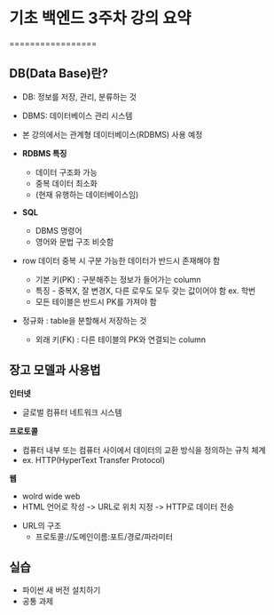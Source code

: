# 기초 백엔드 3주차 강의 요약
=================


## DB(Data Base)란?
- DB: 정보를 저장, 관리, 분류하는 것
- DBMS: 데이터베이스 관리 시스템


- 본 강의에서는 관계형 데이터베이스(RDBMS) 사용 예정
- **RDBMS 특징**
  + 데이터 구조화 가능
  + 중복 데이터 최소화
  + (현재 유행하는 데이터베이스임)

- **SQL**
  + DBMS 명령어
  + 영어와 문법 구조 비슷함

- row 데이터 중복 시 구분 가능한 데이터가 반드시 존재해야 함
  + 기본 키(PK) : 구분해주는 정보가 들어가는 column
  + 특징 - 중복X, 잘 변경X, 다른 로우도 모두 갖는 값이어야 함 ex. 학번
  + 모든 테이블은 반드시 PK를 가져야 함

- 정규화 : table을 분할해서 저장하는 것
   + 외래 키(FK) : 다른 테이블의 PK와 연결되는 column


## 장고 모델과 사용법
 **인터넷** 
 - 글로벌 컴퓨터 네트워크 시스템

 **프로토콜**
 - 컴퓨터 내부 또는 컴퓨터 사이에서 데이터의 교환 방식을 정의하는 규칙 체계
 - ex. HTTP(HyperText Transfer Protocol)

  
 **웹**
 - wolrd wide web
 - HTML 언어로 작성 -> URL로 위치 지정 -> HTTP로 데이터 전송
 * URL의 구조
    - 프로토콜://도메인이름:포트/경로/파라미터


## 실습
- 파이썬 새 버전 설치하기
- 공통 과제 


